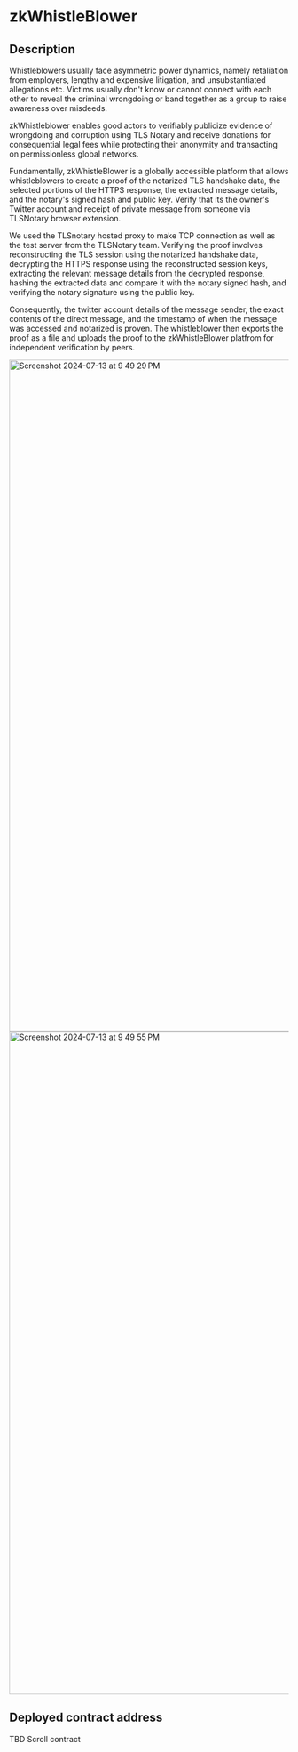 # zkWhistleBlower
## Description

Whistleblowers usually face asymmetric power dynamics, namely retaliation from employers, lengthy and expensive litigation, and unsubstantiated allegations etc. Victims usually don't know or cannot connect with each other to reveal the criminal wrongdoing or band together as a group to raise awareness over misdeeds.

zkWhistleblower enables good actors to verifiably publicize evidence of wrongdoing and corruption using TLS Notary and receive donations for consequential legal fees while protecting their anonymity and transacting on permissionless global networks.

Fundamentally, zkWhistleBlower is a globally accessible platform that allows whistleblowers to create a proof of the notarized TLS handshake data, the selected portions of the HTTPS response, the extracted message details, and the notary's signed hash and public key. Verify that its the owner's Twitter account and receipt of private message from someone via TLSNotary browser extension.

We used the TLSnotary hosted proxy to make TCP connection as well as the test server from the TLSNotary team. Verifying the proof involves reconstructing the TLS session using the notarized handshake data, decrypting the HTTPS response using the reconstructed session keys, extracting the relevant message details from the decrypted response, hashing the extracted data and compare it with the notary signed hash, and verifying the notary signature using the public key.

Consequently, the twitter account details of the message sender, the exact contents of the direct message, and the timestamp of when the message was accessed and notarized is proven. The whistleblower then exports the proof as a file and uploads the proof to the zkWhistleBlower platfrom for independent verification by peers.

<img width="1208" alt="Screenshot 2024-07-13 at 9 49 29 PM" src="https://github.com/user-attachments/assets/9df2e67f-fba9-4ce9-b4ac-c86faffb28f3">

<img width="1193" alt="Screenshot 2024-07-13 at 9 49 55 PM" src="https://github.com/user-attachments/assets/56498bb2-6c9e-48fe-9cf3-f9eecbc23991">

## Deployed contract address
TBD Scroll contract
